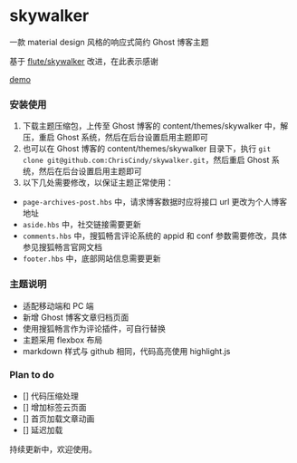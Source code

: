 # skywalker

一款 material design 风格的响应式简约 Ghost 博客主题

基于 [flute/skywalker](https://github.com/flute/skywalker) 改进，在此表示感谢

[demo](http://www.fecoding.cn)

### 安装使用

1. 下载主题压缩包，上传至 Ghost 博客的 content/themes/skywalker 中，解压，重启 Ghost 系统，然后在后台设置启用主题即可
2. 也可以在 Ghost 博客的 content/themes/skywalker 目录下，执行 `git clone git@github.com:ChrisCindy/skywalker.git`，然后重启 Ghost 系统，然后在后台设置启用主题即可
3. 以下几处需要修改，以保证主题正常使用：
  - `page-archives-post.hbs` 中，请求博客数据时应将接口 url 更改为个人博客地址
  - `aside.hbs` 中，社交链接需要更新
  - `comments.hbs` 中，搜狐畅言评论系统的 appid 和 conf 参数需要修改，具体参见搜狐畅言官网文档
  - `footer.hbs` 中，底部网站信息需要更新

### 主题说明

* 适配移动端和 PC 端
* 新增 Ghost 博客文章归档页面
* 使用搜狐畅言作为评论插件，可自行替换
* 主题采用 flexbox 布局
* markdown 样式与 github 相同，代码高亮使用 highlight.js

### Plan to do

- [] 代码压缩处理
- [] 增加标签云页面
- [] 首页加载文章动画
- [] 延迟加载

持续更新中，欢迎使用。
